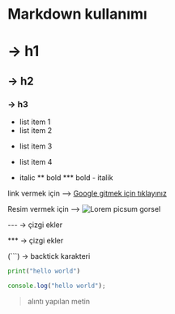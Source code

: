# Markdown kullanımı

# -> h1
## -> h2
### -> h3

- list item 1
- list item 2
* list item 3 
* list item 4

* italic 
** bold
*** bold - italik

link vermek için --> [Google gitmek için tıklayınız](https://www.google.com)

Resim vermek için --> ![Lorem picsum gorsel](https://tr.wikipedia.org/wiki/Resim#/media/Dosya:Mona_Lisa,_by_Leonardo_da_Vinci,_from_C2RMF_retouched.jpg)

--- -> çizgi ekler

*** -> çizgi ekler

(```) -> backtick  karakteri

```python
print("hello world")
```
```javascript
console.log("hello world");
```

> alıntı yapılan metin